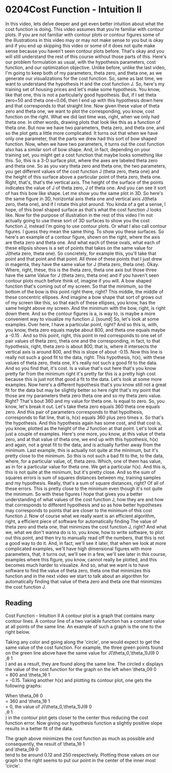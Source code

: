 # 0204Cost Function - Intuition II

In this video, lets delve deeper and get even better intuition about what the cost function is doing. This video assumes that you're familiar with contour plots. If you are not familiar with contour plots or contour figures some of the illustrations in this video may or may not make sense to you but is okay and if you end up skipping this video or some of it does not quite make sense because you haven't seen contour plots before. That's okay and you will still understand the rest of this course without those parts of this. Here's our problem formulation as usual, with the hypothesis parameters, cost function, and our optimization objective. Unlike before, unlike the last video, I'm going to keep both of my parameters, theta zero, and theta one, as we generate our visualizations for the cost function. So, same as last time, we want to understand the hypothesis H and the cost function J. So, here's my training set of housing prices and let's make some hypothesis. You know, like that one, this is not a particularly good hypothesis. But, if I set theta zero=50 and theta one=0.06, then I end up with this hypothesis down here and that corresponds to that straight line. Now given these value of theta zero and theta one, we want to plot the corresponding, you know, cost function on the right. What we did last time was, right, when we only had theta one. In other words, drawing plots that look like this as a function of theta one. But now we have two parameters, theta zero, and theta one, and so the plot gets a little more complicated. It turns out that when we have only one parameter, that the parts we drew had this sort of bow shaped function. Now, when we have two parameters, it turns out the cost function also has a similar sort of bow shape. And, in fact, depending on your training set, you might get a cost function that maybe looks something like this. So, this is a 3-D surface plot, where the axes are labeled theta zero and theta one. So as you vary theta zero and theta one, the two parameters, you get different values of the cost function J (theta zero, theta one) and the height of this surface above a particular point of theta zero, theta one. Right, that's, that's the vertical axis. The height of the surface of the points indicates the value of J of theta zero, J of theta one. And you can see it sort of has this bow like shape. Let me show you the same plot in 3D. So here's the same figure in 3D, horizontal axis theta one and vertical axis J(theta zero, theta one), and if I rotate this plot around. You kinda of a get a sense, I hope, of this bowl shaped surface as that's what the cost function J looks like. Now for the purpose of illustration in the rest of this video I'm not actually going to use these sort of 3D surfaces to show you the cost function J, instead I'm going to use contour plots. Or what I also call contour figures. I guess they mean the same thing. To show you these surfaces. So here's an example of a contour figure, shown on the right, where the axis are theta zero and theta one. And what each of these ovals, what each of these ellipsis shows is a set of points that takes on the same value for J(theta zero, theta one). So concretely, for example this, you'll take that point and that point and that point. All three of these points that I just drew in magenta, they have the same value for J (theta zero, theta one). Okay. Where, right, these, this is the theta zero, theta one axis but those three have the same Value for J (theta zero, theta one) and if you haven't seen contour plots much before think of, imagine if you will. A bow shaped function that's coming out of my screen. So that the minimum, so the bottom of the bow is this point right there, right? This middle, the middle of these concentric ellipses. And imagine a bow shape that sort of grows out of my screen like this, so that each of these ellipses, you know, has the same height above my screen. And the minimum with the bow, right, is right down there. And so the contour figures is a, is way to, is maybe a more convenient way to visualize my function J. [sound] So, let's look at some examples. Over here, I have a particular point, right? And so this is, with, you know, theta zero equals maybe about 800, and theta one equals maybe a -0.15 . And so this point, right, this point in red corresponds to one set of pair values of theta zero, theta one and the corresponding, in fact, to that hypothesis, right, theta zero is about 800, that is, where it intersects the vertical axis is around 800, and this is slope of about -0.15. Now this line is really not such a good fit to the data, right. This hypothesis, h(x), with these values of theta zero, theta one, it's really not such a good fit to the data. And so you find that, it's cost. Is a value that's out here that's you know pretty far from the minimum right it's pretty far this is a pretty high cost because this is just not that good a fit to the data. Let's look at some more examples. Now here's a different hypothesis that's you know still not a great fit for the data but may be slightly better so here right that's my point that those are my parameters theta zero theta one and so my theta zero value. Right? That's bout 360 and my value for theta one. Is equal to zero. So, you know, let's break it out. Let's take theta zero equals 360 theta one equals zero. And this pair of parameters corresponds to that hypothesis, corresponds to flat line, that is, h(x) equals 360 plus zero times x. So that's the hypothesis. And this hypothesis again has some cost, and that cost is, you know, plotted as the height of the J function at that point. Let's look at just a couple of examples. Here's one more, you know, at this value of theta zero, and at that value of theta one, we end up with this hypothesis, h(x) and again, not a great fit to the data, and is actually further away from the minimum. Last example, this is actually not quite at the minimum, but it's pretty close to the minimum. So this is not such a bad fit to the, to the data, where, for a particular value, of, theta zero. Which, one of them has value, as in for a particular value for theta one. We get a particular h(x). And this is, this is not quite at the minimum, but it's pretty close. And so the sum of squares errors is sum of squares distances between my, training samples and my hypothesis. Really, that's a sum of square distances, right? Of all of these errors. This is pretty close to the minimum even though it's not quite the minimum. So with these figures I hope that gives you a better understanding of what values of the cost function J, how they are and how that corresponds to different hypothesis and so as how better hypotheses may corresponds to points that are closer to the minimum of this cost function J. Now of course what we really want is an efficient algorithm, right, a efficient piece of software for automatically finding The value of theta zero and theta one, that minimizes the cost function J, right? And what we, what we don't wanna do is to, you know, how to write software, to plot out this point, and then try to manually read off the numbers, that this is not a good way to do it. And, in fact, we'll see it later, that when we look at more complicated examples, we'll have high dimensional figures with more parameters, that, it turns out, we'll see in a few, we'll see later in this course, examples where this figure, you know, cannot really be plotted, and this becomes much harder to visualize. And so, what we want is to have software to find the value of theta zero, theta one that minimizes this function and in the next video we start to talk about an algorithm for automatically finding that value of theta zero and theta one that minimizes the cost function J.

## Reading

Cost Function - Intuition II
A contour plot is a graph that contains many contour lines. A contour line of a two variable function has a constant value at all points of the same line. An example of such a graph is the one to the right below.


Taking any color and going along the 'circle', one would expect to get the same value of the cost function. For example, the three green points found on the green line above have the same value for J(\theta_0,\theta_1)J(θ 
0
​	
 ,θ 
1
​	
 ) and as a result, they are found along the same line. The circled x displays the value of the cost function for the graph on the left when \theta_0θ 
0
​	
  = 800 and \theta_1θ 
1
​	
 = -0.15. Taking another h(x) and plotting its contour plot, one gets the following graphs:


When \theta_0θ 
0
​	
  = 360 and \theta_1θ 
1
​	
  = 0, the value of J(\theta_0,\theta_1)J(θ 
0
​	
 ,θ 
1
​	
 ) in the contour plot gets closer to the center thus reducing the cost function error. Now giving our hypothesis function a slightly positive slope results in a better fit of the data.


The graph above minimizes the cost function as much as possible and consequently, the result of \theta_1θ 
1
​	
  and \theta_0θ 
0
​	
  tend to be around 0.12 and 250 respectively. Plotting those values on our graph to the right seems to put our point in the center of the inner most 'circle'. 
